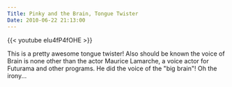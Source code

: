 ```yaml
---
Title: Pinky and the Brain, Tongue Twister
Date: 2010-06-22 21:13:00
---
```


{{< youtube eIu4fP4fOHE >}}


This is a pretty awesome tongue twister! Also should be known the voice
of Brain is none other than the actor Maurice Lamarche, a voice actor
for Futurama and other programs. He did the voice of the "big brain"! Oh
the irony...
